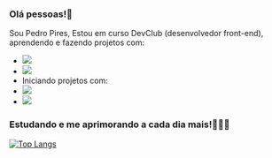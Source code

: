 ### Olá pessoas!👋

Sou Pedro Pires,
Estou em curso DevClub (desenvolvedor front-end), aprendendo e fazendo projetos com:
- <img src="https://img.shields.io/badge/HTML5-E34F26?style=for-the-badge&logo=html5&logoColor=white">
- <img src="https://img.shields.io/badge/CSS3-1572B6?style=for-the-badge&logo=css3&logoColor=white">
- Iniciando projetos com:
- <img src="https://img.shields.io/badge/JavaScript-F7DF1E?style=for-the-badge&logo=javascript&logoColor=black">
- <img src="https://img.shields.io/badge/React-20232A?style=for-the-badge&logo=react&logoColor=61DAFB">

### Estudando e me aprimorando a cada dia mais!👨🏻‍💻

[![Top Langs](https://github-readme-stats.vercel.app/api/top-langs/?username=pedropires19)](https://github.com/anuraghazra/github-readme-stats)
